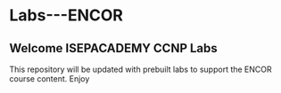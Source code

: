 # Labs---ENCOR
## Welcome ISEPACADEMY CCNP Labs 
This repository will be updated with prebuilt labs to support the ENCOR course content.
Enjoy
